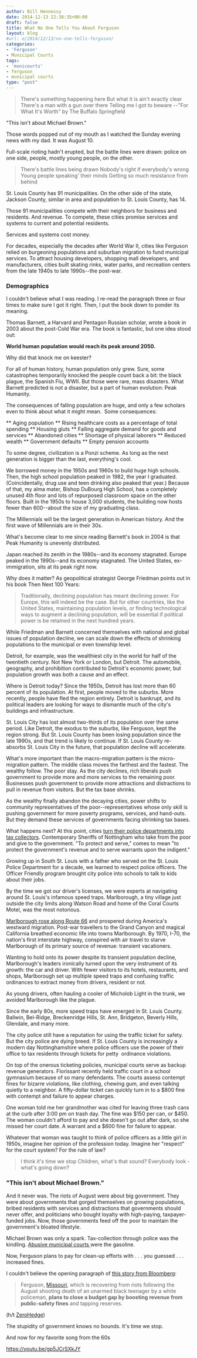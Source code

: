 ```yaml
---
author: Bill Hennessy
date: 2014-12-13 22:38:35+00:00
draft: false
title: What No One Tells You About Ferguson
layout: blog
#url: e/2014/12/13/no-one-tells-ferguson/
categories:
- 'Ferguson'
- Municipal Courts
tags:
- 'municourts'
- ferguson
- municipal courts
type: "post"
---
```


> There's something happening here
But what it is ain't exactly clear
There's a man with a gun over there
Telling me I got to beware
--"For What It's Worth" by The Buffalo Springfield



"This isn't about Michael Brown."

Those words popped out of my mouth as I watched the Sunday evening news with my dad. It was August 10.

Full-scale rioting hadn't erupted, but the battle lines were drawn: police on one side, people, mostly young people, on the other.



> There's battle lines being drawn
Nobody's right if everybody's wrong
Young people speaking' their minds
Getting so much resistance from behind



St. Louis County has 91 municipalities. On the other side of the state, Jackson County, similar in area and population to St. Louis County, has 14.

Those 91 municipalities compete with their neighbors for business and residents. And revenue. To compete, these cities promise services and systems to current and potential residents.

Services and systems cost money.

For decades, especially the decades after World War II, cities like Ferguson relied on burgeoning populations and suburban migration to fund municipal services. To attract housing developers, shopping mall developers, and manufacturers, cities built skating rinks, water parks, and recreation centers from the late 1940s to late 1990s--the post-war.



### Demographics



I couldn't believe what I was reading. I re-read the paragraph three or four times to make sure I got it right. Then, I put the book down to ponder its meaning.

Thomas Barnett, a Harvard and Pentagon Russian scholar, wrote a book in 2003 about the post-Cold War era. The book is fantastic, but one idea stood out:

**World human population would reach its peak around 2050.**

Why did that knock me on keester?

For all of human history, human population only grew. Sure, some catastrophes temporarily knocked the people count back a bit: the black plague, the Spanish Flu, WWII. But those were rare, mass disasters. What Barnett predicted is not a disaster, but a part of human evolution: Peak Humanity.

The consequences of falling population are huge, and only a few scholars even to think about what it might mean.  Some consequences:




** Aging population
** Rising healthcare costs as a percentage of total spending
** Housing gluts
** Falling aggregate demand for goods and services
** Abandoned cities
** Shortage of physical laborers
** Reduced wealth
** Government defaults
** Empty pension accounts


To some degree, civilization is a Ponzi scheme. As long as the next generation is bigger than the last, everything's cool.

We borrowed money in the 1950s and 1960s to build huge high schools. Then, the high school population peaked in 1982, the year I graduated. (Coincidentally, drug use and teen drinking also peaked that year.) Because of that, my alma mater, Bishop DuBourg High School, has a completely unused 4th floor and lots of repurposed classroom space on the other floors. Built in the 1950s to house 3,000 students, the building now hosts fewer than 600--about the size of my graduating class.

The Millennials will be the largest generation in American history. And the first wave of Millennials are in their 30s.

What's become clear to me since reading Barnett's book in 2004 is that Peak Humanity is unevenly distributed.

Japan reached its zenith in the 1980s--and its economy stagnated. Europe peaked in the 1990s--and its economy stagnated. The United States, ex-immigration, sits at its peak right now.

Why does it matter? As geopolitical strategist George Friedman points out in his book Then Next 100 Years:



> Traditionally, declining population has meant declining power. For Europe, this will indeed be the case. But for other countries, like the United States, maintaining population levels, or finding technological ways to augment a declining population, will be essential if political power is be retained in the next hundred years.



While Friedman and Barnett concerned themselves with national and global issues of population decline, we can scale down the effects of shrinking populations to the municipal or even township level.

Detroit, for example, was the wealthiest city in the world for half of the twentieth century. Not New York or London, but Detroit. The automobile, geography, and prohibition contributed to Detroit's economic power, but population growth was both a cause and an effect.

Where is Detroit today? Since the 1950s, Detroit has lost more than 60 percent of its population. At first, people moved to the suburbs. More recently, people have fled the region entirely. Detroit is bankrupt, and its political leaders are looking for ways to dismantle much of the city's buildings and infrastructure.

St. Louis City has lost almost two-thirds of its population over the same period. Like Detroit, the exodus to the suburbs, like Ferguson, kept the region strong. But St. Louis County has been losing population since the late 1990s, and that trend is likely to continue. If St. Louis County re-absorbs St. Louis City in the future, that population decline will accelerate.

What's more important than the macro-migration pattern is the micro-migration pattern. The middle class moves the farthest and the fastest. The wealthy follow. The poor stay. As the city declines, rich liberals push government to provide more and more services to the remaining poor. Businesses push government to provide more attractions and distractions to pull in revenue from visitors. But the tax base shrinks.

As the wealthy finally abandon the decaying cities, power shifts to community representatives of the poor--representatives whose only skill is pushing government for more poverty programs, services, and hand-outs. But they demand these services of governments facing shrinking tax bases.

What happens next? At this point, cities [turn their police departments into tax collectors](https://hennessysview.com/muni-court-project/). Contemporary Sheriffs of Nottingham who take from the poor and give to the government. "To protect and serve," comes to mean "to protect the government's revenue and to serve warrants upon the indigent."

Growing up in South St. Louis with a father who served on the St. Louis Police Department for a decade, we learned to respect police officers. The Officer Friendly program brought city police into schools to talk to kids about their jobs.

By the time we got our driver's licenses, we were experts at navigating around St. Louis's infamous speed traps. Marlborough, a tiny village just outside the city limits along Watson Road and home of the Coral Courts Motel, was the most notorious.

[Marlborough rose along Route 66](https://www.google.com/maps/place/Marlborough,+MO/data=!4m2!3m1!1s0x87d8c97fc543fb4d:0x6d259971dbb8a71c?sa=X&ei=WLaMVIXrFMX3yQTR7oDIDA&ved=0CHkQ8gEwCg) and prospered during America's westward migration. Post-war travellers to the Grand Canyon and magical California breathed economic life into towns Marlborough. By 1970, I-70, the nation's first interstate highway, conspired with air travel to starve Marlborough of its primary source of revenue: transient vacationers.

Wanting to hold onto its power despite its transient population decline, Marlborough's leaders ironically turned upon the very instrument of its growth: the car and driver. With fewer visitors to its hotels, restaurants, and shops, Marlborough set up multiple speed traps and confusing traffic ordinances to extract money from drivers, resident or not.

As young drivers, often hauling a cooler of Micholob Light in the trunk, we avoided Marlborough like the plague.

Since the early 80s, more speed traps have emerged in St. Louis County. Ballwin, Bel-Ridge, Breckenridge Hills, St. Ann, Bridgeton, Beverly Hills, Glendale, and many more.

The city police still have a reputation for using the traffic ticket for safety. But the city police are dying breed. If St. Louis County is increasingly a modern day Nottinghamshire where police officers use the power of their office to tax residents through tickets for petty  ordinance violations.

On top of the onerous ticketing policies, municipal courts serve as backup revenue generators. Florissant recently held traffic court in a school gymnasium because of so many defendants. The courts assess contempt fines for bizarre violations, like clothing, chewing gum, and even talking quietly to a neighbor. A fifty-dollar ticket can quickly turn in to a $800 fine with contempt and failure to appear charges.

One woman told me her grandmother was cited for leaving three trash cans at the curb after 3:00 pm on trash day. The fine was $150 per can, or $450. The woman couldn't afford to pay and she doesn't go out after dark, so she missed her court date. A warrant and a $600 fine for failure to appear.

Whatever that woman was taught to think of police officers as a little girl in 1950s, imagine her opinion of the profession today. Imagine her "respect" for the court system? For the rule of law?



> I think it's time we stop
Children, what's that sound?
Everybody look - what's going down?





### "This isn't about Michael Brown."



And it never was. The riots of August were about big government. They were about governments that gorged themselves on growing populations, bribed residents with services and distractions that governments should never offer, and politicians who bought loyalty with high-paying, taxpayer-funded jobs. Now, those governments feed off the poor to maintain the government's bloated lifestyle.

Michael Brown was only a spark. Tax-collection through police was the kindling. [Abusive municipal courts ](https://hennessysview.com/2014/12/09/heres-whats-happening-muni-courts-front/)were the gasoline.

Now, Ferguson plans to pay for clean-up efforts with . . . you guessed . . . increased fines.

I couldn't believe the opening paragraph of [this story from Bloomberg](https://www.bloomberg.com/news/2014-12-12/ferguson-to-increase-police-ticketing-to-close-city-s-budget-gap.html):



> Ferguson, [Missouri](https://topics.bloomberg.com/missouri/), which is recovering from riots following the August shooting death of an unarmed black teenager by a white policeman, **plans to close a budget gap by boosting revenue from public-safety fines** and tapping reserves.

(h/t [ZeroHedge](https://www.zerohedge.com/news/2014-12-13/and-winner-worst-idea-wrong-time-category))



The stupidity of government knows no bounds. It's time we stop.

And now for my favorite song from the 60s

https://youtu.be/gp5JCrSXkJY
